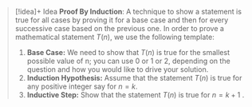 
> [!idea]+ Idea
> **Proof By Induction**: A technique to show a statement is true for all cases by proving it for a base case and then for every successive case based on the previous one. In order to prove a mathematical statement $T(n)$, we use the following template:
> 1. **Base Case:** We need to show that $T(n)$ is true for the smallest possible value of n; you can use 0 or 1 or 2, depending on the question and how you would like to drive your solution.
> 2. **Induction Hypothesis:** Assume that the statement $T(n)$ is true for any positive integer say for $n=k$.
> 3. **Inductive Step:** Show that the statement $T(n)$ is true for $n=k+1$ .
